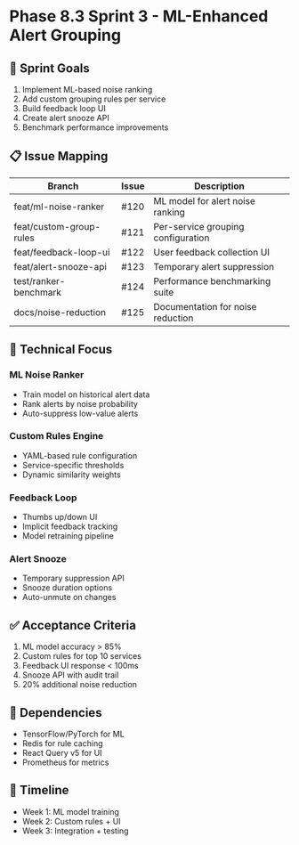# Phase 8.3 Sprint 3 - ML-Enhanced Alert Grouping

## 🎯 Sprint Goals
1. Implement ML-based noise ranking
2. Add custom grouping rules per service
3. Build feedback loop UI
4. Create alert snooze API
5. Benchmark performance improvements

## 📋 Issue Mapping

| Branch | Issue | Description |
|--------|-------|-------------|
| feat/ml-noise-ranker | #120 | ML model for alert noise ranking |
| feat/custom-group-rules | #121 | Per-service grouping configuration |
| feat/feedback-loop-ui | #122 | User feedback collection UI |
| feat/alert-snooze-api | #123 | Temporary alert suppression |
| test/ranker-benchmark | #124 | Performance benchmarking suite |
| docs/noise-reduction | #125 | Documentation for noise reduction |

## 🔧 Technical Focus

### ML Noise Ranker
- Train model on historical alert data
- Rank alerts by noise probability
- Auto-suppress low-value alerts

### Custom Rules Engine
- YAML-based rule configuration
- Service-specific thresholds
- Dynamic similarity weights

### Feedback Loop
- Thumbs up/down UI
- Implicit feedback tracking
- Model retraining pipeline

### Alert Snooze
- Temporary suppression API
- Snooze duration options
- Auto-unmute on changes

## ✅ Acceptance Criteria
1. ML model accuracy > 85%
2. Custom rules for top 10 services
3. Feedback UI response < 100ms
4. Snooze API with audit trail
5. 20% additional noise reduction

## 🚀 Dependencies
- TensorFlow/PyTorch for ML
- Redis for rule caching
- React Query v5 for UI
- Prometheus for metrics

## 📅 Timeline
- Week 1: ML model training
- Week 2: Custom rules + UI
- Week 3: Integration + testing